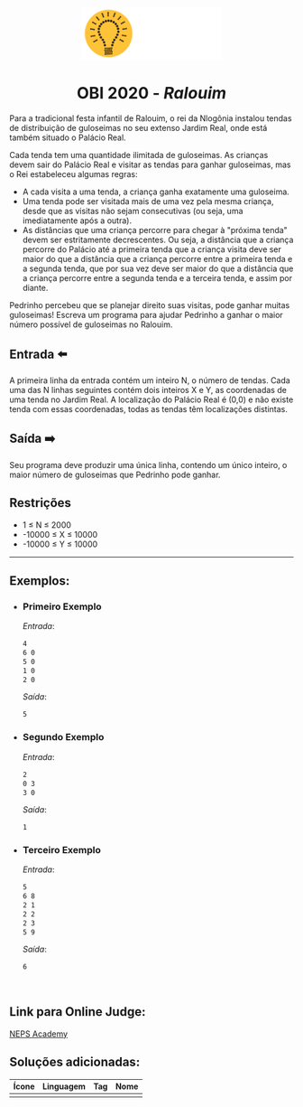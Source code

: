 <p align="center">
<img width="250px" src="../../../../docs/imagens/obi/logo-obi.svg"/> </p>

 <h1 align="center" style="font-weight: bold">OBI 2020 - <span style="font-style: italic"> Ralouim</span></h1>

Para a tradicional festa infantil de Ralouim, o rei da Nlogônia instalou tendas de distribuição de guloseimas no seu extenso Jardim Real, onde está também situado o Palácio Real.

Cada tenda tem uma quantidade ilimitada de guloseimas. As crianças devem sair do Palácio Real e visitar as tendas para ganhar guloseimas, mas o Rei estabeleceu algumas regras:

- A cada visita a uma tenda, a criança ganha exatamente uma guloseima.
- Uma tenda pode ser visitada mais de uma vez pela mesma criança, desde que as visitas não sejam consecutivas (ou seja, uma imediatamente após a outra).
- As distâncias que uma criança percorre para chegar à "próxima tenda" devem ser estritamente decrescentes. Ou seja, a distância que a criança percorre do Palácio até a primeira tenda que a criança visita deve ser maior do que a distância que a criança percorre entre a primeira tenda e a segunda tenda, que por sua vez deve ser maior do que a distância que a criança percorre entre a segunda tenda e a terceira tenda, e assim por diante.


Pedrinho percebeu que se planejar direito suas visitas, pode ganhar muitas guloseimas! Escreva um programa para ajudar Pedrinho a ganhar o maior número possível de guloseimas no Ralouim.

## Entrada ⬅️ 
A primeira linha da entrada contém um inteiro N, o número de tendas. Cada uma das N linhas seguintes contém dois inteiros X e Y, as coordenadas de uma tenda no Jardim Real. A localização do Palácio Real é (0,0) e não existe tenda com essas coordenadas, todas as tendas têm localizações distintas.

## Saída ➡️
Seu programa deve produzir uma única linha, contendo um único inteiro, o maior número de guloseimas que Pedrinho pode ganhar.

## Restrições
- 1 ≤ N ≤ 2000
- -10000 ≤ X ≤ 10000
- -10000 ≤ Y ≤ 10000


---
## Exemplos:

- ### Primeiro Exemplo
  *Entrada*:
  ```
  4
  6 0
  5 0
  1 0
  2 0
  ```
  *Saída*:
  ```
  5
  ```
- ### Segundo Exemplo
  *Entrada*:
  ```
  2
  0 3
  3 0
  ```
  *Saída*:
  ```
  1
  ```
- ### Terceiro Exemplo
  *Entrada*:
  ```
  5
  6 8
  2 1
  2 2
  2 3
  5 9
  ```
  *Saída*:
  ```
  6
  ```

<br/>

## Link para Online Judge:
[NEPS Academy](https://neps.academy/br/exercise/981)

## Soluções adicionadas:
| Ícone | Linguagem | Tag | Nome |
|:---:|:---:|:---:|:---:|
|  |  |  |  |

